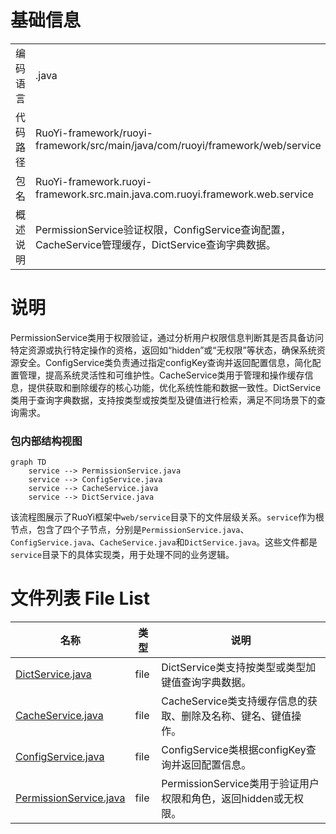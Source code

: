 # 基础信息

|      |      |
|------|------|
| 编码语言 | .java |
| 代码路径 | RuoYi-framework/ruoyi-framework/src/main/java/com/ruoyi/framework/web/service |
| 包名 | RuoYi-framework.ruoyi-framework.src.main.java.com.ruoyi.framework.web.service |
| 概述说明 | PermissionService验证权限，ConfigService查询配置，CacheService管理缓存，DictService查询字典数据。 |

# 说明

PermissionService类用于权限验证，通过分析用户权限信息判断其是否具备访问特定资源或执行特定操作的资格，返回如“hidden”或“无权限”等状态，确保系统资源安全。ConfigService类负责通过指定configKey查询并返回配置信息，简化配置管理，提高系统灵活性和可维护性。CacheService类用于管理和操作缓存信息，提供获取和删除缓存的核心功能，优化系统性能和数据一致性。DictService类用于查询字典数据，支持按类型或按类型及键值进行检索，满足不同场景下的查询需求。


### 包内部结构视图

```mermaid
graph TD
    service --> PermissionService.java
    service --> ConfigService.java
    service --> CacheService.java
    service --> DictService.java
```

该流程图展示了RuoYi框架中`web/service`目录下的文件层级关系。`service`作为根节点，包含了四个子节点，分别是`PermissionService.java`、`ConfigService.java`、`CacheService.java`和`DictService.java`。这些文件都是`service`目录下的具体实现类，用于处理不同的业务逻辑。

# 文件列表 File List

| 名称   | 类型  | 说明 |
|-------|------|-------------|
| [DictService.java](DictService.md) | file | DictService类支持按类型或类型加键值查询字典数据。 |
| [CacheService.java](CacheService.md) | file | CacheService类支持缓存信息的获取、删除及名称、键名、键值操作。 |
| [ConfigService.java](ConfigService.md) | file | ConfigService类根据configKey查询并返回配置信息。 |
| [PermissionService.java](PermissionService.md) | file | PermissionService类用于验证用户权限和角色，返回hidden或无权限。 |


